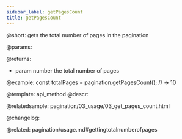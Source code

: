 ```yaml
---
sidebar_label: getPagesCount
title: getPagesCount
---          
```


@short: gets the total number of pages in the pagination


@params:


@returns:
- param	number      the total number of pages


@example:
const totalPages = pagination.getPagesCount();
// -> 10


@template: api_method
@descr:

@relatedsample: pagination/03_usage/03_get_pages_count.html



@changelog:

@related: pagination/usage.md#gettingtotalnumberofpages
